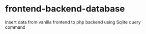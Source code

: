 # frontend-backend-database
insert data from vanilla frontend to php backend using Sqlite query command
